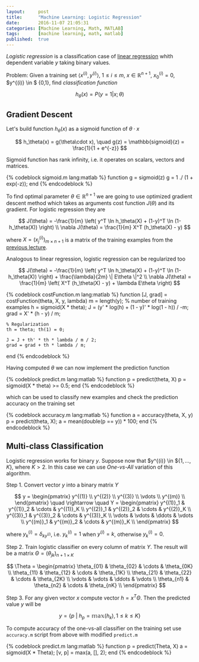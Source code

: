 ```yaml
---
layout:     post
title:      "Machine Learning: Logistic Regression"
date:       2016-11-07 21:05:31
categories: [Machine Learning, Math, MATLAB]
tags:       [machine learning, math, matlab]
published:  true
---
```


_Logistic regression_ is a classification case of [linear regression][1] whith
dependent variable $y$ taking binary values.

Problem: Given a training set $\langle x^{(i)}, y^{(i)} \rangle$, $1 \le i \le m$,
$x \in \mathbb{R}^{n+1}$, $x^{(i)} _ 0 = 0$, $y^{(i)} \in $ {0,1},
find _classification function_

$$
h_\theta(x) = P(y = 1 | x; \theta)
$$

<!-- more -->

## Gradient Descent

Let's build function $h_\theta(x)$ as a sigmoid function of $\theta\cdot x$

$$
h_\theta(x) = g(\theta\cdot x), \quad
g(z) = \mathbb{sigmoid}(z) = \frac{1}{1 + e^{-z}}
$$

Sigmoid function has rank infinity, i.e. it operates on scalars, vectors and matrices.

{% codeblock sigmoid.m lang:matlab %}
function g = sigmoid(z)
    g = 1 ./ (1 + exp(-z));
end
{% endcodeblock %}

To find optimal parameter $\theta \in \mathbb{R}^{n+1}$ we are going to use
optimized gradient descent method which takes as arguments
cost function $J(\theta)$ and its gradient.
For logistic regression they are

$$
J(\theta) = -\frac{1}{m} \left( y^T \ln h_\theta(X) + (1-y)^T \ln (1-h_\theta(X)) \right) \\
\nabla J(\theta) = \frac{1}{m} X^T (h_\theta(X) - y)
$$

where $X = (x^{(i)}_j) _{m \times n+1}$ is a matrix of the training examples from
the [previous lecture][1].

Analogous to linear regression, logistic regression can be regularized too

$$
J(\theta) = -\frac{1}{m} \left( y^T \ln h_\theta(X) + (1-y)^T \ln (1-h_\theta(X)) \right) + \frac{\lambda}{2m} \| E\theta \|^2 \\
\nabla J(\theta) = \frac{1}{m} \left( X^T (h_\theta(X) - y) + \lambda E\theta \right)
$$

{% codeblock costFunction.m lang:matlab %}
function [J, grad] = costFunction(theta, X, y, lambda)
    m = length(y); % number of training examples
    h = sigmoid(X * theta);
    J = (y' * log(h) + (1 - y)' * log(1 - h)) / -m;
    grad = X' * (h - y) / m;

    % Regularization
    th = theta; th(1) = 0;

    J = J + th' * th * lambda / m / 2;
    grad = grad + th * lambda / m;
end
{% endcodeblock %}

Having computed $\theta$ we can now implement the prediction function

{% codeblock predict.m lang:matlab %}
function p = predict(theta, X)
    p = sigmoid(X * theta) >= 0.5;
end
{% endcodeblock %}

which can be used to classify new examples and check the prediction accuracy
on the training set

{% codeblock accuracy.m lang:matlab %}
function a = accuracy(theta, X, y)
    p = predict(theta, X);
    a = mean(double(p == y)) * 100;
end
{% endcodeblock %}

## Multi-class Classification

Logistic regression works for binary $y$.
Suppose now that $y^{(i)} \in ${$1,...,K$}, where $K > 2$.
In this case we can use _One-vs-All_ variation of this algorithm.

Step 1. Convert vector $y$ into a binary matrix $Y$

$$
y =
\begin{pmatrix}
y^{(1)} \\
y^{(2)} \\
y^{(3)} \\
\vdots \\
y^{(m)} \\
\end{pmatrix}
\quad
\rightarrow
\quad
Y =
\begin{pmatrix}
y^{(1)}_1 & y^{(1)}_2 & \cdots & y^{(1)}_K \\
y^{(2)}_1 & y^{(2)}_2 & \cdots & y^{(2)}_K \\
y^{(3)}_1 & y^{(3)}_2 & \cdots & y^{(3)}_K \\
\vdots & \vdots & \ddots & \vdots \\
y^{(m)}_1 & y^{(m)}_2 & \cdots & y^{(m)}_K \\
\end{pmatrix}
$$

where $y^{(i)}_k = \delta _{k y^{(i)}}$, i.e. $y^{(i)}_k = 1$ when $y^{(i)} = k$, otherwise $y^{(i)}_k = 0$.

Step 2. Train logistic classifier on every column of matrix $Y$.
The result will be a matrix $\Theta = (\theta_{jk})_{n+1 \times K}$

$$
\Theta =
\begin{pmatrix}
\theta_{01} & \theta_{02} & \cdots & \theta_{0K} \\
\theta_{11} & \theta_{12} & \cdots & \theta_{1K} \\
\theta_{21} & \theta_{22} & \cdots & \theta_{2K} \\
\vdots & \vdots & \ddots & \vdots \\
\theta_{n1} & \theta_{n2} & \cdots & \theta_{nK} \\
\end{pmatrix}
$$

Step 3. For any given vector $x$ compute vector $h = x^T \Theta$. Then
the predicted value $y$ will be

$$
y = \{ p \: | \: h_p = \mathbb{max} (h_k), 1 \le k \le K \}
$$

To compute accuracy of the one-vs-all classifier on the training set
use `accuracy.m` script from above with modified `predict.m`

{% codeblock predict.m lang:matlab %}
function p = predict(Theta, X)
    a = sigmoid(X * Theta);
    [v, p] = max(a, [], 2);
end
{% endcodeblock %}

[1]: /2016/10/28/ml-linear-regression

